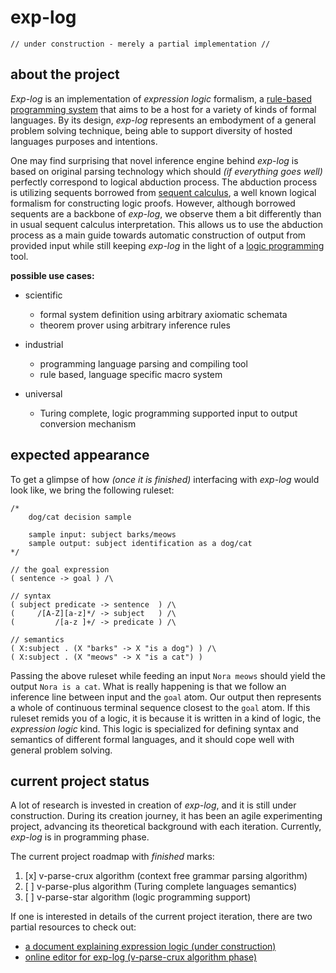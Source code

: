 # exp-log

    // under construction - merely a partial implementation //

## about the project

*Exp-log* is an implementation of *expression logic* formalism, a [rule-based programming system](https://en.wikipedia.org/wiki/Rule-based_system) that aims to be a host for a variety of kinds of formal languages. By its design, *exp-log* represents an embodyment of a general problem solving technique, being able to support diversity of hosted languages purposes and intentions.

One may find surprising that novel inference engine behind *exp-log* is based on original parsing technology which should *(if everything goes well)* perfectly correspond to logical abduction process. The abduction process is utilizing sequents borrowed from [sequent calculus](https://en.wikipedia.org/wiki/Sequent_calculus), a well known logical formalism for constructing logic proofs. However, although borrowed sequents are a backbone of *exp-log*, we observe them a bit differently than in usual sequent calculus interpretation. This allows us to use the abduction process as a main guide towards automatic construction of output from provided input while still keeping *exp-log* in the light of a [logic programming](https://en.wikipedia.org/wiki/Logic_programming) tool.

**possible use cases:**

- scientific
    - formal system definition using arbitrary axiomatic schemata
    - theorem prover using arbitrary inference rules

- industrial
    - programming language parsing and compiling tool
    - rule based, language specific macro system

- universal
    - Turing complete, logic programming supported input to output conversion mechanism

## expected appearance

To get a glimpse of how *(once it is finished)* interfacing with *exp-log* would look like, we bring the following ruleset:

    /*
        dog/cat decision sample
        
        sample input: subject barks/meows
        sample output: subject identification as a dog/cat
    */

    // the goal expression
    ( sentence -> goal ) /\

    // syntax
    ( subject predicate -> sentence  ) /\
    (     /[A-Z][a-z]*/ -> subject   ) /\
    (         /[a-z ]+/ -> predicate ) /\

    // semantics
    ( X:subject . (X "barks" -> X "is a dog") ) /\
    ( X:subject . (X "meows" -> X "is a cat") )

Passing the above ruleset while feeding an input `Nora meows` should yield the output `Nora is a cat`. What is really happening is that we follow an inference line between input and the `goal` atom. Our output then represents a whole of continuous terminal sequence closest to the `goal` atom. If this ruleset remids you of a logic, it is because it is written in a kind of logic, the *expression logic* kind. This logic is specialized for defining syntax and semantics of different formal languages, and it should cope well with general problem solving.

## current project status

A lot of research is invested in creation of *exp-log*, and it is still under construction. During its creation journey, it has been an agile experimenting project, advancing its theoretical background with each iteration. Currently, *exp-log* is in programming phase.

The current project roadmap with *finished* marks:

1. [x] v-parse-crux algorithm (context free grammar parsing algorithm)
2. [ ] v-parse-plus algorithm (Turing complete languages semantics)
3. [ ] v-parse-star algorithm (logic programming support)

If one is interested in details of the current project iteration, there are two partial resources to check out:

- [a document explaining expression logic (under construction)](docs/expression-logic.md)
- [online editor for exp-log (v-parse-crux algorithm phase)](https://contrast-zone.github.io/exp-log/playground)

